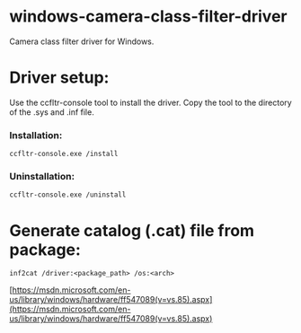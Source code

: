 # windows-camera-class-filter-driver
Camera class filter driver for Windows.

# Driver setup:
Use the ccfltr-console tool to install the driver. Copy the tool to the directory of the .sys and .inf file.
### Installation:
```
ccfltr-console.exe /install
```
### Uninstallation:
```
ccfltr-console.exe /uninstall
```

# Generate catalog (.cat) file from package:
```
inf2cat /driver:<package_path> /os:<arch>
```
[https://msdn.microsoft.com/en-us/library/windows/hardware/ff547089(v=vs.85).aspx](https://msdn.microsoft.com/en-us/library/windows/hardware/ff547089(v=vs.85).aspx)
